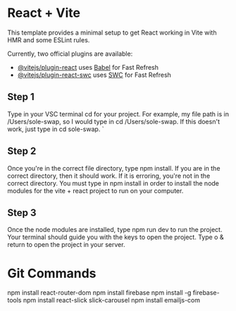 # React + Vite

This template provides a minimal setup to get React working in Vite with HMR and some ESLint rules.

Currently, two official plugins are available:

- [@vitejs/plugin-react](https://github.com/vitejs/vite-plugin-react/blob/main/packages/plugin-react/README.md) uses [Babel](https://babeljs.io/) for Fast Refresh
- [@vitejs/plugin-react-swc](https://github.com/vitejs/vite-plugin-react-swc) uses [SWC](https://swc.rs/) for Fast Refresh



<h2><B> Step 1 </h2> </b>
Type in your VSC terminal cd <your file path> for your project. For example, my file path is in /Users/sole-swap, so I would type in cd /Users/sole-swap. If this doesn't work, just type in cd sole-swap. `

<h2><B> Step 2 </h2> </b>
Once you're in the correct file directory, type npm install. If you are in the correct directory, then it should work. If it is erroring, you're not in the correct directory. You must type in npm install in order to install the node modules for the vite + react project to run on your computer.

<h2><B> Step 3 </h2> </b>
Once the node modules are installed, type npm run dev to run the project. Your terminal should guide you with the keys to open the project. Type o & return to open the project in your server. 


<h1> Git Commands </h1>
npm install react-router-dom  
npm install firebase 
npm install -g firebase-tools
npm install react-slick slick-carousel 
npm install emailjs-com 

